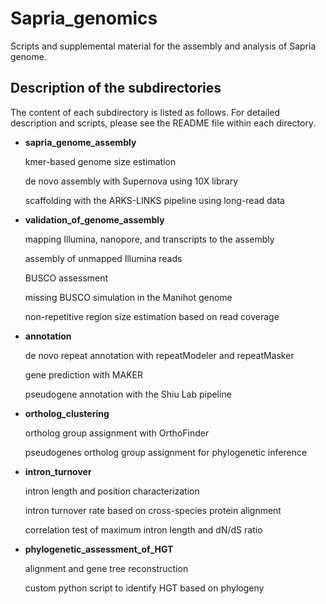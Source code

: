 # Sapria_genomics
Scripts and supplemental material for the assembly and analysis of Sapria genome.

Description of the subdirectories
----------------------
The content of each subdirectory is listed as follows. For detailed description and scripts, please see the README file within each directory.

- **sapria_genome_assembly**
  
  kmer-based genome size estimation
  
  de novo assembly with Supernova using 10X library
 
  scaffolding with the ARKS-LINKS pipeline using long-read data 
- **validation_of_genome_assembly**

  mapping Illumina, nanopore, and transcripts to the assembly
  
  assembly of unmapped Illumina reads
  
  BUSCO assessment
  
  missing BUSCO simulation in the Manihot genome
  
  non-repetitive region size estimation based on read coverage
  
- **annotation**
  
  de novo repeat annotation with repeatModeler and repeatMasker
  
  gene prediction with MAKER
   
  pseudogene annotation with the Shiu Lab pipeline
- **ortholog_clustering**
  
  ortholog group assignment with OrthoFinder
  
  pseudogenes ortholog group assignment for phylogenetic inference
  
- **intron_turnover**
  
  intron length and position characterization
  
  intron turnover rate based on cross-species protein alignment
  
  correlation test of maximum intron length and dN/dS ratio

- **phylogenetic_assessment_of_HGT**
  
  alignment and gene tree reconstruction
  
  custom python script to identify HGT based on phylogeny
  
